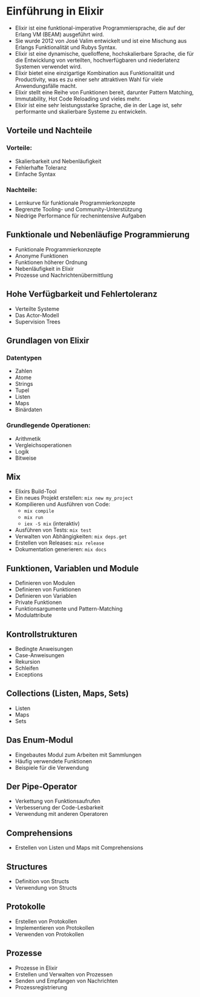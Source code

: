 # Einführung in Elixir

- Elixir ist eine funktional-imperative Programmiersprache, die auf der Erlang
  VM (BEAM) ausgeführt wird.
- Sie wurde 2012 von José Valim entwickelt und ist eine Mischung aus Erlangs
  Funktionalität und Rubys Syntax.
- Elixir ist eine dynamische, quelloffene, hochskalierbare Sprache, die für die
  Entwicklung von verteilten, hochverfügbaren und niederlatenz Systemen
  verwendet wird.
- Elixir bietet eine einzigartige Kombination aus Funktionalität und
  Productivity, was es zu einer sehr attraktiven Wahl für viele Anwendungsfälle
  macht.
- Elixir stellt eine Reihe von Funktionen bereit, darunter Pattern Matching,
  Immutability, Hot Code Reloading und vieles mehr.
- Elixir ist eine sehr leistungsstarke Sprache, die in der Lage ist, sehr
  performante und skalierbare Systeme zu entwickeln.

## Vorteile und Nachteile

### Vorteile:

- Skalierbarkeit und Nebenläufigkeit
- Fehlerhafte Toleranz
- Einfache Syntax

### Nachteile:

- Lernkurve für funktionale Programmierkonzepte
- Begrenzte Tooling- und Community-Unterstützung
- Niedrige Performance für rechenintensive Aufgaben

## Funktionale und Nebenläufige Programmierung

- Funktionale Programmierkonzepte
- Anonyme Funktionen
- Funktionen höherer Ordnung
- Nebenläufigkeit in Elixir
- Prozesse und Nachrichtenübermittlung

## Hohe Verfügbarkeit und Fehlertoleranz

- Verteilte Systeme
- Das Actor-Modell
- Supervision Trees

## Grundlagen von Elixir

### Datentypen

- Zahlen
- Atome
- Strings
- Tupel
- Listen
- Maps
- Binärdaten


### Grundlegende Operationen:

- Arithmetik
- Vergleichsoperationen
- Logik
- Bitweise

## Mix

- Elixirs Build-Tool
- Ein neues Projekt erstellen: `mix new my_project`
- Kompilieren und Ausführen von Code:
  - `mix compile`
  - `mix run`
  - `iex -S mix` (interaktiv)
- Ausführen von Tests: `mix test`
- Verwalten von Abhängigkeiten: `mix deps.get`
- Erstellen von Releases: `mix release`
- Dokumentation generieren: `mix docs`

## Funktionen, Variablen und Module

- Definieren von Modulen
- Definieren von Funktionen
- Definieren von Variablen
- Private Funktionen
- Funktionsargumente und Pattern-Matching
- Modulattribute

## Kontrollstrukturen


- Bedingte Anweisungen
- Case-Anweisungen
- Rekursion
- Schleifen
- Exceptions

## Collections (Listen, Maps, Sets)

- Listen
- Maps
- Sets

## Das Enum-Modul

- Eingebautes Modul zum Arbeiten mit Sammlungen
- Häufig verwendete Funktionen
- Beispiele für die Verwendung

## Der Pipe-Operator

- Verkettung von Funktionsaufrufen
- Verbesserung der Code-Lesbarkeit
- Verwendung mit anderen Operatoren

## Comprehensions

- Erstellen von Listen und Maps mit Comprehensions

## Structures

- Definition von Structs
- Verwendung von Structs

## Protokolle

- Erstellen von Protokollen
- Implementieren von Protokollen
- Verwenden von Protokollen

## Prozesse

- Prozesse in Elixir
- Erstellen und Verwalten von Prozessen
- Senden und Empfangen von Nachrichten
- Prozessregistrierung
